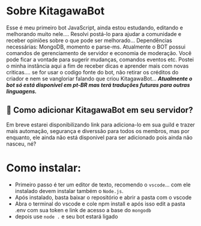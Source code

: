 # **Sobre KitagawaBot**

Esse é meu primeiro bot JavaScript, ainda estou estudando, editando e melhorando muito nele.... Resolvi postá-lo para ajudar a comunidade e receber opiniões sobre o que pode ser melhorado... Dependências necessárias: MongoDB, momento e parse-ms. Atualmente o BOT possui comandos de gerenciamento de servidor e economia de moderação.
Você pode ficar a vontade para sugerir mudanças, comandos eventos etc. Postei o minha instância aqui a fim de receber dicas e aprender mais com novas criticas.... se for usar o codigo fonte do bot, não retirar os créditos do criador e nem se vangloriar falando que criou KitagawaBot... ***Atualmente o bot só está disponível em pt-BR mas terá traduções futuras para outras linguagens.***

## 🤔 **Como adicionar KitagawaBot em seu servidor?**

Em breve estarei disponibilizando link para adiciona-lo em sua guild e trazer mais automação, segurança e diverssão para todos os membros, mas por enquanto, ele ainda não está disponivel para ser adicionado pois ainda não nasceu, né?

# **Como instalar:**

- Primeiro passo é ter um editor de texto, recomendo o `vscode`... com ele instalado devem instalar também o `Node.js`.
- Após instalado, basta baixar o repositório e abrir a pasta com o vscode
- Abra o terminal do vscode e cole npm install e após isso edit a pasta .env com sua token e link de acesso a base do `mongodb`
- depois use `node .` e seu bot estará ligado
